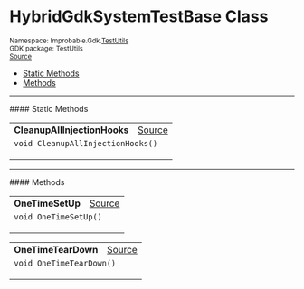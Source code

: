 
# HybridGdkSystemTestBase Class
<sup>
Namespace: Improbable.Gdk.<a href="{{urlRoot}}/api/test-utils-index">TestUtils</a><br/>
GDK package: TestUtils<br/>
<a href="https://www.github.com/spatialos/gdk-for-unity/blob/0.2.1/workers/unity/Packages/com.improbable.gdk.testutils/HybridGdkSystemTestBase.cs/#L9">Source</a>
<style>
a code {
                    padding: 0em 0.25em!important;
}
code {
                    background-color: #ffffff!important;
}
</style>
</sup>
<nav id="pageToc" class="page-toc"><ul><li><a href="#static-methods">Static Methods</a>
<li><a href="#methods">Methods</a>
</ul></nav>











</p>
<hr style="width:100%; border-top-color:#d8d8d8" />
#### Static Methods


</p>




<table width="100%">
    <tr>
        <td style="border-right:none"><b>CleanupAllInjectionHooks</b></td>
        <td style="border-left:none; text-align:right"><a href="https://www.github.com/spatialos/gdk-for-unity/blob/0.2.1/workers/unity/Packages/com.improbable.gdk.testutils/HybridGdkSystemTestBase.cs/#L47">Source</a></td>
    </tr>
    <tr>
        <td colspan="2">
<code>void CleanupAllInjectionHooks()</code></p>






</td>
    </tr>
</table>





</p>
<hr style="width:100%; border-top-color:#d8d8d8" />
#### Methods


</p>




<table width="100%">
    <tr>
        <td style="border-right:none"><b>OneTimeSetUp</b></td>
        <td style="border-left:none; text-align:right"><a href="https://www.github.com/spatialos/gdk-for-unity/blob/0.2.1/workers/unity/Packages/com.improbable.gdk.testutils/HybridGdkSystemTestBase.cs/#L25">Source</a></td>
    </tr>
    <tr>
        <td colspan="2">
<code>void OneTimeSetUp()</code></p>






</td>
    </tr>
</table>


<table width="100%">
    <tr>
        <td style="border-right:none"><b>OneTimeTearDown</b></td>
        <td style="border-left:none; text-align:right"><a href="https://www.github.com/spatialos/gdk-for-unity/blob/0.2.1/workers/unity/Packages/com.improbable.gdk.testutils/HybridGdkSystemTestBase.cs/#L40">Source</a></td>
    </tr>
    <tr>
        <td colspan="2">
<code>void OneTimeTearDown()</code></p>






</td>
    </tr>
</table>





